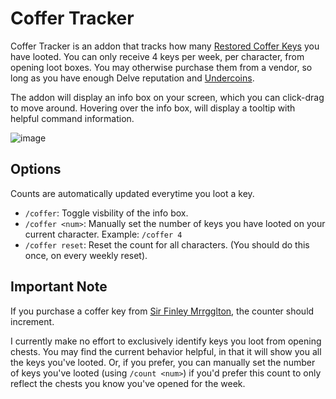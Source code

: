 # Coffer Tracker

Coffer Tracker is an addon that tracks how many [Restored Coffer Keys](https://www.wowhead.com/item=224172/restored-coffer-key) you have looted. You can only receive 4 keys per week, per character, from opening loot boxes. You may otherwise purchase them from a vendor, so long as you have enough Delve reputation and [Undercoins](https://www.wowhead.com/currency=2803/undercoin).

The addon will display an info box on your screen, which you can click-drag to move around. Hovering over the info box, will display a tooltip with helpful command information.

![image](https://github.com/user-attachments/assets/56d4e605-f571-4bda-9090-9123c7e67ff6)

## Options

Counts are automatically updated everytime you loot a key.

* `/coffer`: Toggle visbility of the info box.
* `/coffer <num>`: Manually set the number of keys you have looted on your current character. Example: `/coffer 4`
* `/coffer reset`: Reset the count for all characters. (You should do this once, on every weekly reset).

## Important Note

If you purchase a coffer key from [Sir Finley Mrrgglton](https://www.wowhead.com/npc=208070/sir-finley-mrrgglton), the counter should increment.

I currently make no effort to exclusively identify keys you loot from opening chests. You may find the current behavior helpful, in that it will show you all the keys you've looted. Or, if you prefer, you can manually set the number of keys you've looted (using `/count <num>`) if you'd prefer this count to only reflect the chests you know you've opened for the week.
